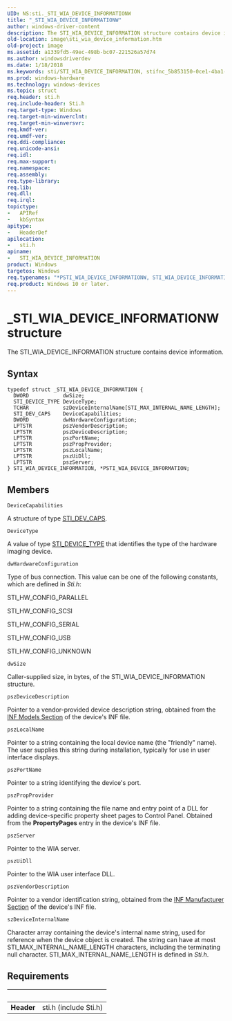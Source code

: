 ```yaml
---
UID: NS:sti._STI_WIA_DEVICE_INFORMATIONW
title: "_STI_WIA_DEVICE_INFORMATIONW"
author: windows-driver-content
description: The STI_WIA_DEVICE_INFORMATION structure contains device information.
old-location: image\sti_wia_device_information.htm
old-project: image
ms.assetid: a1339fd5-49ec-498b-bc07-221526a57d74
ms.author: windowsdriverdev
ms.date: 1/18/2018
ms.keywords: sti/STI_WIA_DEVICE_INFORMATION, stifnc_5b853150-0ce1-4ba1-bf9c-2071c6a993bc.xml, PSTI_WIA_DEVICE_INFORMATION, STI_WIA_DEVICE_INFORMATIONW, image.sti_wia_device_information, _STI_WIA_DEVICE_INFORMATIONW, *PSTI_WIA_DEVICE_INFORMATIONW, STI_WIA_DEVICE_INFORMATION, STI_WIA_DEVICE_INFORMATION structure [Imaging Devices], sti/PSTI_WIA_DEVICE_INFORMATION, PSTI_WIA_DEVICE_INFORMATION structure pointer [Imaging Devices]
ms.prod: windows-hardware
ms.technology: windows-devices
ms.topic: struct
req.header: sti.h
req.include-header: Sti.h
req.target-type: Windows
req.target-min-winverclnt: 
req.target-min-winversvr: 
req.kmdf-ver: 
req.umdf-ver: 
req.ddi-compliance: 
req.unicode-ansi: 
req.idl: 
req.max-support: 
req.namespace: 
req.assembly: 
req.type-library: 
req.lib: 
req.dll: 
req.irql: 
topictype:
-	APIRef
-	kbSyntax
apitype:
-	HeaderDef
apilocation:
-	sti.h
apiname:
-	STI_WIA_DEVICE_INFORMATION
product: Windows
targetos: Windows
req.typenames: "*PSTI_WIA_DEVICE_INFORMATIONW, STI_WIA_DEVICE_INFORMATIONW"
req.product: Windows 10 or later.
---
```


# _STI_WIA_DEVICE_INFORMATIONW structure
The STI_WIA_DEVICE_INFORMATION structure contains device information.

## Syntax
````
typedef struct _STI_WIA_DEVICE_INFORMATION {
  DWORD           dwSize;
  STI_DEVICE_TYPE DeviceType;
  TCHAR           szDeviceInternalName[STI_MAX_INTERNAL_NAME_LENGTH];
  STI_DEV_CAPS    DeviceCapabilities;
  DWORD           dwHardwareConfiguration;
  LPTSTR          pszVendorDescription;
  LPTSTR          pszDeviceDescription;
  LPTSTR          pszPortName;
  LPTSTR          pszPropProvider;
  LPTSTR          pszLocalName;
  LPTSTR          pszUiDll;
  LPTSTR          pszServer;
} STI_WIA_DEVICE_INFORMATION, *PSTI_WIA_DEVICE_INFORMATION;
````

## Members


`DeviceCapabilities`

A structure of type <a href="..\sti\ns-sti-_sti_dev_caps.md">STI_DEV_CAPS</a>.

`DeviceType`

A value of type <a href="https://msdn.microsoft.com/library/windows/hardware/ff548376">STI_DEVICE_TYPE</a> that identifies the type of the hardware imaging device.

`dwHardwareConfiguration`

Type of bus connection. This value can be one of the following constants, which are defined in <i>Sti.h</i>: 

STI_HW_CONFIG_PARALLEL 

STI_HW_CONFIG_SCSI

STI_HW_CONFIG_SERIAL

STI_HW_CONFIG_USB

STI_HW_CONFIG_UNKNOWN

`dwSize`

Caller-supplied size, in bytes, of the STI_WIA_DEVICE_INFORMATION structure.

`pszDeviceDescription`

Pointer to a vendor-provided device description string, obtained from the <a href="https://msdn.microsoft.com/b870e8fb-21b4-439b-b858-c45bf9be2ec1">INF Models Section</a> of the device's INF file.

`pszLocalName`

Pointer to a string containing the local device name (the "friendly" name). The user supplies this string during installation, typically for use in user interface displays.

`pszPortName`

Pointer to a string identifying the device's port.

`pszPropProvider`

Pointer to a string containing the file name and entry point of a DLL for adding device-specific property sheet pages to Control Panel. Obtained from the <b>PropertyPages</b> entry in the device's INF file.

`pszServer`

Pointer to the WIA server.

`pszUiDll`

Pointer to the WIA user interface DLL.

`pszVendorDescription`

Pointer to a vendor identification string, obtained from the <a href="https://msdn.microsoft.com/c5128d0a-d581-4461-8eb9-5680b6b6ef38">INF Manufacturer Section</a> of the device's INF file.

`szDeviceInternalName`

Character array containing the device's internal name string, used for reference when the device object is created. The string can have at most STI_MAX_INTERNAL_NAME_LENGTH characters, including the terminating null character. STI_MAX_INTERNAL_NAME_LENGTH is defined in <i>Sti.h</i>.


## Requirements
| &nbsp; | &nbsp; |
| ---- |:---- |
| **Header** | sti.h (include Sti.h) |